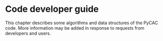 # Code developer guide

This chapter describes some algorithms and data structures of the PyCAC code. More information may be added in response to requests from developers and users.